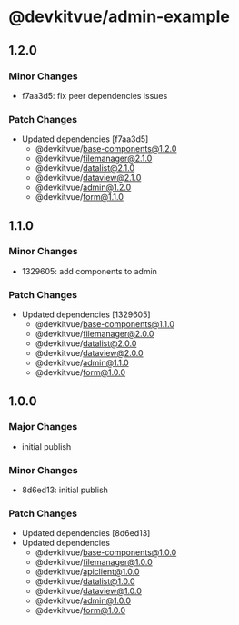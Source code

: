 # @devkitvue/admin-example

## 1.2.0

### Minor Changes

- f7aa3d5: fix peer dependencies issues

### Patch Changes

- Updated dependencies [f7aa3d5]
  - @devkitvue/base-components@1.2.0
  - @devkitvue/filemanager@2.1.0
  - @devkitvue/datalist@2.1.0
  - @devkitvue/dataview@2.1.0
  - @devkitvue/admin@1.2.0
  - @devkitvue/form@1.1.0

## 1.1.0

### Minor Changes

- 1329605: add components to admin

### Patch Changes

- Updated dependencies [1329605]
  - @devkitvue/base-components@1.1.0
  - @devkitvue/filemanager@2.0.0
  - @devkitvue/datalist@2.0.0
  - @devkitvue/dataview@2.0.0
  - @devkitvue/admin@1.1.0
  - @devkitvue/form@1.0.0

## 1.0.0

### Major Changes

- initial publish

### Minor Changes

- 8d6ed13: initial publish

### Patch Changes

- Updated dependencies [8d6ed13]
- Updated dependencies
  - @devkitvue/base-components@1.0.0
  - @devkitvue/filemanager@1.0.0
  - @devkitvue/apiclient@1.0.0
  - @devkitvue/datalist@1.0.0
  - @devkitvue/dataview@1.0.0
  - @devkitvue/admin@1.0.0
  - @devkitvue/form@1.0.0
